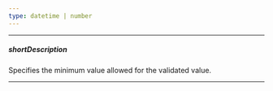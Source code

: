 ```yaml
---
type: datetime | number
---
```

---
##### shortDescription
Specifies the minimum value allowed for the validated value.

---

